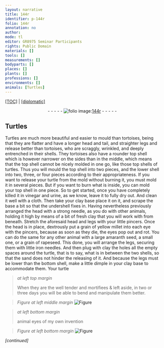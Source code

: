 ```yaml
---
layout: narrative
title: 144r
identifier: p-144r
folio: 144r
annotation: no
author:
mode: tl
editor: GR8975 Seminar Participants
rights: Public Domain
materials: []
tools: []
measurements: []
bodyparts: []
places: []
plants: []
professions: []
environments: []
animals: [Turtles]
---
```


<p><a href="{{ site.baseurl }}/translation/">[TOC]</a> | <a href="{{ site.baseurl }}/texts/p-144r_tc/" target="_blank">[diplomatic]</a></p><div class="folio" align="center">- - - - - <a href="http://gallica.bnf.fr/ark:/12148/btv1b10500001g/f293.image" target="_blank"><img src="https://cu-mkp.github.io/2017-workshop-edition/assets/photo-icon.png" alt="folio image: " style="display:inline-block; margin-bottom:-3px;"/>144r</a> - - - - - </div>  
  

## <span class="al">Turtles</span>

 
Turtles are much more beautiful and easier to mould than tortoises, being that they are flatter and have a longer head and tail, and straighter legs and release better than tortoises, who are scraggly, wrinkled, and deeply entrenched in their shells. They <span class="sup">tortoises</span> also have a rounder top shell which is however narrower on the sides than in the middle, which means that the top shell cannot be nicely molded in one go, like those <span class="sup">top shells</span> of turtles. Thus you will mould the top shell into two pieces, and the lower shell into two, three, or four pieces according to their appropriateness. If you want to release your turtle from the mold without burning it, you must mold it in several pieces. But if you want to burn what is inside, you can mold your top shell in one piece. So to get started, once you have completely killed it in vinegar and urine, as we know, leave it to fully dry out. And clean it well with a cloth. Then take your clay base place it on it, and scrape the base a bit so that the undershell fixes in. Having nevertheless previously arranged the head with a strong needle, as you do with other animals, holding it high by means of a bit of fresh clay that you will work with from beneath. Stretch the aforesaid head and legs with your little pincers. Once the head is in place, dextrously put a grain of yellow millet into each eye with the pincers, because as soon as they die, the eyes pop out and rot. You can do the same for any other animal with a large amaranth seed, a small one, or a grain of rapeseed. This done, you will arrange the legs, securing them with little iron needles. And then plug with clay the holes all the empty spaces around the turtle, that is to say, what is in between the two shells, so that the sand does not hinder the releasing of it. And because the legs must be lower than the bottom shell, make a little dimple in your clay base to accommodate them. Your turtle
 
> *at left top margin*
> 
> 
>  When they are the well tender and mortifiees & left aside, in two or three days you will be able to bend and manipulate them better.
 
> *Figure*
> *at left middle margin*
> <a href="https://drive.google.com/open?id=0B9-oNrvWdlO5emg1MXZLREtSRk0" target="_blank"><img src="https://cu-mkp.github.io/GR8975-edition/assets/photo-icon.png" alt="Figure" style="display:inline-block; margin-bottom:-3px;"/></a>
 
> *at left bottom margin*
> 
> 
>  animal eyes of my own invention
 
> *Figure*
> *at left bottom margin*
> <a href="https://drive.google.com/open?id=0B9-oNrvWdlO5ZkN6Y3ZTM1pKRG8" target="_blank"><img src="https://cu-mkp.github.io/GR8975-edition/assets/photo-icon.png" alt="Figure" style="display:inline-block; margin-bottom:-3px;"/></a>
 
*[continued]*
 
